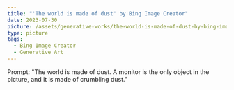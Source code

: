 ```yaml
---
title: "'The world is made of dust' by Bing Image Creator"
date: 2023-07-30
picture: /assets/generative-works/the-world-is-made-of-dust-by-bing-image-creator/_71b25bbb-e463-4540-a9ab-0e35fc295ce0.jpg
type: picture
tags:
  - Bing Image Creator
  - Generative Art
---
```

Prompt: "The world is made of dust. A monitor is the only object in the picture, and it is made of crumbling dust."
